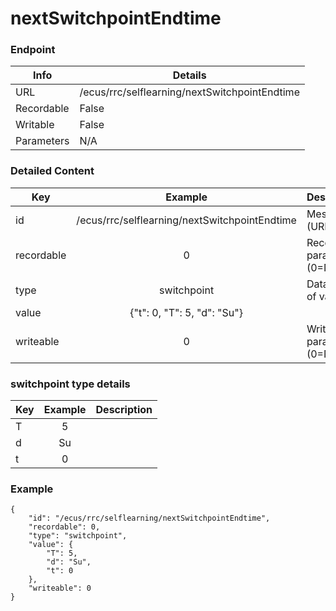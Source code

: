 # nextSwitchpointEndtime



### Endpoint

| Info  | Details |
| ------------- | ------------- |
| URL   | /ecus/rrc/selflearning/nextSwitchpointEndtime   |
| Recordable   | False   |
| Writable   | False   |
| Parameters  | N/A  |

### Detailed Content

|  Key  | Example | Description |
| ------------- | :------: | ------------------------------ |
|  id | /ecus/rrc/selflearning/nextSwitchpointEndtime | Message ID (URL) |
|  recordable | 0 | Recordable parameter (0=No) |
|  type | switchpoint | Data type of value |
|  value | {"t": 0, "T": 5, "d": "Su"} |  |
|  writeable | 0 | Writable parameter (0=No) |


### switchpoint type details 

|  Key  | Example | Description |
| ------------- | :------: | ------------------------------ |
|  T | 5 |  |
|  d | Su |  |
|  t | 0 |  |


### Example
```
{
    "id": "/ecus/rrc/selflearning/nextSwitchpointEndtime",
    "recordable": 0,
    "type": "switchpoint",
    "value": {
        "T": 5,
        "d": "Su",
        "t": 0
    },
    "writeable": 0
}
```
